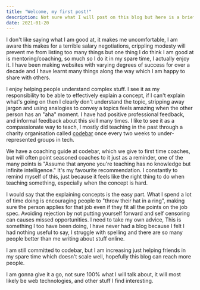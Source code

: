 ```yaml
---
title: "Welcome, my first post!"
description: Not sure what I will post on this blog but here is a brief introduction.
date: 2021-01-20
---
```


I don't like saying what I am good at, it makes me uncomfortable, I am aware this makes for a terrible salary negotiations, crippling modesty will prevent me from listing too many things but one thing I do think I am good at is mentoring/coaching, so much so I do it in my spare time, I actually enjoy it. I have been making websites with varying degrees of success for over a decade and I have learnt many things along the way which I am happy to share with others.

I enjoy helping people understand complex stuff. I see it as my responsibility to be able to effectively explain a concept, if I can't explain what's going on then I clearly don't understand the topic, stripping away jargon and using analogies to convey a topics feels amazing when the other person has an "aha" moment. I have had positive professional feedback, and informal feedback about this skill many times. I like to see it as a compassionate way to teach, I mostly did teaching in the past through a charity organisation called [codebar](https://codebar.io/) once every two weeks to under-represented groups in tech.

We have a coaching guide at codebar, which we give to first time coaches, but will often point seasoned coaches to it just as a reminder, one of the many points is "Assume that anyone you're teaching has no knowledge but infinite intelligence." It's my favourite recommendation. I constantly to remind myself of this, just because it feels like the right thing to do when teaching something, especially when the concept is hard.

I would say that the explaining concepts is the easy part. What I spend a lot of time doing is encouraging people to "throw their hat in a ring", making sure the person applies for that job even if they fit all the points on the job spec. Avoiding rejection by not putting yourself forward and self censoring can causes missed opportunities. I need to take my own advice, This is something I too have been doing, I have never had a blog because I felt I had nothing useful to say, I struggle with spelling and there are so many people better than me writing about stuff online.

I am still committed to codebar, but I am increasing just helping friends in my spare time which doesn't scale well, hopefully this blog can reach more people.

I am gonna give it a go, not sure 100% what I will talk about, it will most likely be web technologies, and other stuff I find interesting.
